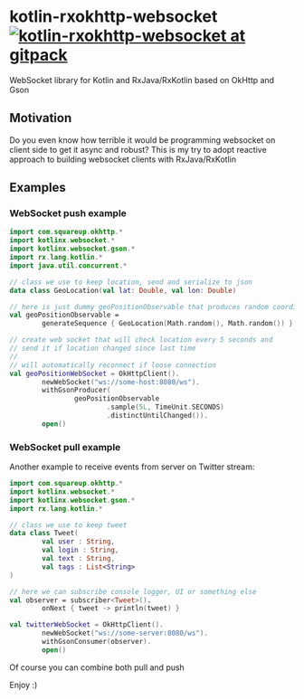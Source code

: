 # kotlin-rxokhttp-websocket  [![kotlin-rxokhttp-websocket at gitpack](https://jitpack.io/v/cy6erGn0m/kotlin-rxokhttp-websocket.svg)](https://jitpack.io/#cy6erGn0m/kotlin-rxokhttp-websocket)

WebSocket library for Kotlin and RxJava/RxKotlin based on OkHttp and Gson

## Motivation
Do you even know how terrible it would be programming 
websocket on client side to get it async and robust? This is my try to adopt reactive approach to building websocket 
clients with RxJava/RxKotlin

## Examples

### WebSocket push example

```kotlin
import com.squareup.okhttp.*
import kotlinx.websocket.*
import kotlinx.websocket.gson.*
import rx.lang.kotlin.*
import java.util.concurrent.*

// class we use to keep location, send and serialize to json
data class GeoLocation(val lat: Double, val lon: Double)

// here is just dummy geoPositionObservable that produces random coordinates
val geoPositionObservable =
        generateSequence { GeoLocation(Math.random(), Math.random()) }.toObservable()

// create web socket that will check location every 5 seconds and
// send it if location changed since last time
//
// will automatically reconnect if loose connection
val geoPositionWebSocket = OkHttpClient().
        newWebSocket("ws://some-host:8080/ws").
        withGsonProducer(
                geoPositionObservable
                        .sample(5L, TimeUnit.SECONDS)
                        .distinctUntilChanged()).
        open()
```

### WebSocket pull example
Another example to receive events from server on Twitter stream:

```kotlin
import com.squareup.okhttp.*
import kotlinx.websocket.*
import kotlinx.websocket.gson.*
import rx.lang.kotlin.*

// class we use to keep tweet
data class Tweet(
        val user : String,
        val login : String,
        val text : String,
        val tags : List<String>
)

// here we can subscribe console logger, UI or something else
val observer = subscriber<Tweet>().
        onNext { tweet -> println(tweet) }

val twitterWebSocket = OkHttpClient().
        newWebSocket("ws://some-server:8080/ws").
        withGsonConsumer(observer).
        open()
```

Of course you can combine both pull and push


Enjoy :)


